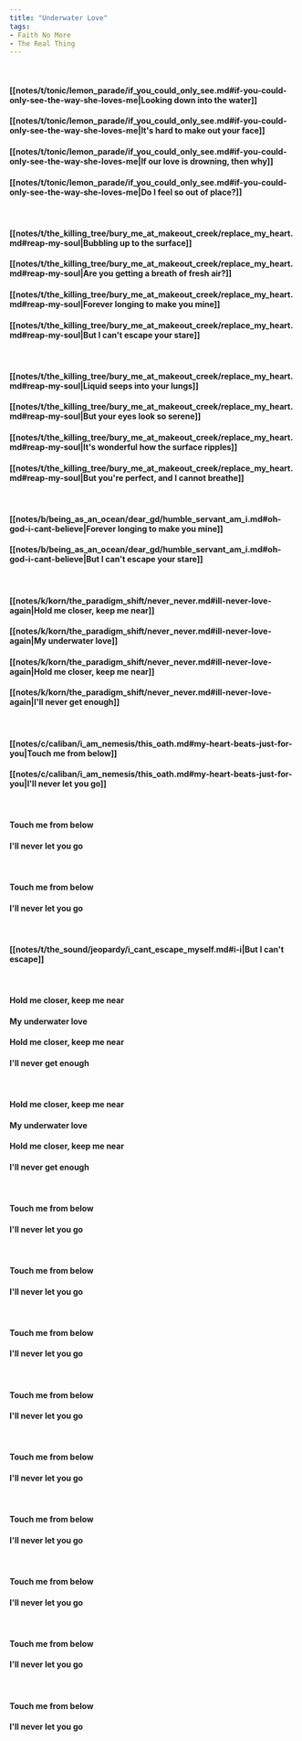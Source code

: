 ```yaml
---
title: "Underwater Love"
tags:
- Faith No More
- The Real Thing
---
```

&nbsp;
#### [[notes/t/tonic/lemon_parade/if_you_could_only_see.md#if-you-could-only-see-the-way-she-loves-me|Looking down into the water]]
#### [[notes/t/tonic/lemon_parade/if_you_could_only_see.md#if-you-could-only-see-the-way-she-loves-me|It's hard to make out your face]]
#### [[notes/t/tonic/lemon_parade/if_you_could_only_see.md#if-you-could-only-see-the-way-she-loves-me|If our love is drowning, then why]]
#### [[notes/t/tonic/lemon_parade/if_you_could_only_see.md#if-you-could-only-see-the-way-she-loves-me|Do I feel so out of place?]]
&nbsp;
#### [[notes/t/the_killing_tree/bury_me_at_makeout_creek/replace_my_heart.md#reap-my-soul|Bubbling up to the surface]]
#### [[notes/t/the_killing_tree/bury_me_at_makeout_creek/replace_my_heart.md#reap-my-soul|Are you getting a breath of fresh air?]]
#### [[notes/t/the_killing_tree/bury_me_at_makeout_creek/replace_my_heart.md#reap-my-soul|Forever longing to make you mine]]
#### [[notes/t/the_killing_tree/bury_me_at_makeout_creek/replace_my_heart.md#reap-my-soul|But I can't escape your stare]]
&nbsp;
#### [[notes/t/the_killing_tree/bury_me_at_makeout_creek/replace_my_heart.md#reap-my-soul|Liquid seeps into your lungs]]
#### [[notes/t/the_killing_tree/bury_me_at_makeout_creek/replace_my_heart.md#reap-my-soul|But your eyes look so serene]]
#### [[notes/t/the_killing_tree/bury_me_at_makeout_creek/replace_my_heart.md#reap-my-soul|It's wonderful how the surface ripples]]
#### [[notes/t/the_killing_tree/bury_me_at_makeout_creek/replace_my_heart.md#reap-my-soul|But you're perfect, and I cannot breathe]]
&nbsp;
#### [[notes/b/being_as_an_ocean/dear_gd/humble_servant_am_i.md#oh-god-i-cant-believe|Forever longing to make you mine]]
#### [[notes/b/being_as_an_ocean/dear_gd/humble_servant_am_i.md#oh-god-i-cant-believe|But I can't escape your stare]]
&nbsp;
#### [[notes/k/korn/the_paradigm_shift/never_never.md#ill-never-love-again|Hold me closer, keep me near]]
#### [[notes/k/korn/the_paradigm_shift/never_never.md#ill-never-love-again|My underwater love]]
#### [[notes/k/korn/the_paradigm_shift/never_never.md#ill-never-love-again|Hold me closer, keep me near]]
#### [[notes/k/korn/the_paradigm_shift/never_never.md#ill-never-love-again|I'll never get enough]]
&nbsp;
#### [[notes/c/caliban/i_am_nemesis/this_oath.md#my-heart-beats-just-for-you|Touch me from below]]
#### [[notes/c/caliban/i_am_nemesis/this_oath.md#my-heart-beats-just-for-you|I'll never let you go]]
&nbsp;
#### Touch me from below
#### I'll never let you go
&nbsp;
#### Touch me from below
#### I'll never let you go
&nbsp;
#### [[notes/t/the_sound/jeopardy/i_cant_escape_myself.md#i-i|But I can't escape]]
&nbsp;
#### Hold me closer, keep me near
#### My underwater love
#### Hold me closer, keep me near
#### I'll never get enough
&nbsp;
#### Hold me closer, keep me near
#### My underwater love
#### Hold me closer, keep me near
#### I'll never get enough
&nbsp;
#### Touch me from below
#### I'll never let you go
&nbsp;
#### Touch me from below
#### I'll never let you go
&nbsp;
#### Touch me from below
#### I'll never let you go
&nbsp;
#### Touch me from below
#### I'll never let you go
&nbsp;
#### Touch me from below
#### I'll never let you go
&nbsp;
#### Touch me from below
#### I'll never let you go
&nbsp;
#### Touch me from below
#### I'll never let you go
&nbsp;
#### Touch me from below
#### I'll never let you go
&nbsp;
#### Touch me from below
#### I'll never let you go

